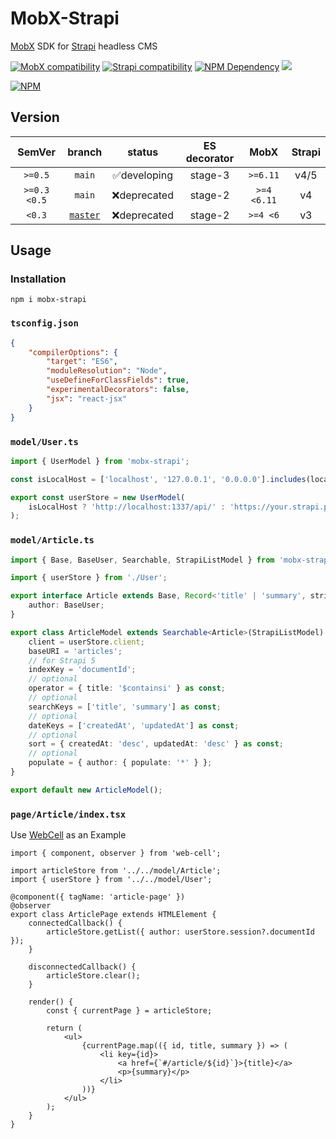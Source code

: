 # MobX-Strapi

[MobX][1] SDK for [Strapi][2] headless CMS

[![MobX compatibility](https://img.shields.io/badge/Compatible-1?logo=mobx&label=MobX%206%2F7)][1]
[![Strapi compatibility](https://img.shields.io/badge/Strapi-v4%20%7C%20v5-2F2E8B?style=flat&logo=strapi)][2]
[![NPM Dependency](https://img.shields.io/librariesio/release/npm/mobx-strapi)][3]
[![](https://raw.githubusercontent.com/sindresorhus/awesome/main/media/mentioned-badge.svg)][4]

[![NPM](https://nodei.co/npm/mobx-strapi.png?downloads=true&downloadRank=true&stars=true)][5]

## Version

|    SemVer    |    branch     |    status    | ES decorator |    MobX     | Strapi |
| :----------: | :-----------: | :----------: | :----------: | :---------: | :----: |
|   `>=0.5`    |    `main`     | ✅developing |   stage-3    |  `>=6.11`   |  v4/5  |
| `>=0.3 <0.5` |    `main`     | ❌deprecated |   stage-2    | `>=4 <6.11` |   v4   |
|    `<0.3`    | [`master`][6] | ❌deprecated |   stage-2    |  `>=4 <6`   |   v3   |

## Usage

### Installation

```shell
npm i mobx-strapi
```

### `tsconfig.json`

```json
{
    "compilerOptions": {
        "target": "ES6",
        "moduleResolution": "Node",
        "useDefineForClassFields": true,
        "experimentalDecorators": false,
        "jsx": "react-jsx"
    }
}
```

### `model/User.ts`

```javascript
import { UserModel } from 'mobx-strapi';

const isLocalHost = ['localhost', '127.0.0.1', '0.0.0.0'].includes(location.hostname);

export const userStore = new UserModel(
    isLocalHost ? 'http://localhost:1337/api/' : 'https://your.strapi.production.domain/api/'
);
```

### `model/Article.ts`

```typescript
import { Base, BaseUser, Searchable, StrapiListModel } from 'mobx-strapi';

import { userStore } from './User';

export interface Article extends Base, Record<'title' | 'summary', string> {
    author: BaseUser;
}

export class ArticleModel extends Searchable<Article>(StrapiListModel) {
    client = userStore.client;
    baseURI = 'articles';
    // for Strapi 5
    indexKey = 'documentId';
    // optional
    operator = { title: '$containsi' } as const;
    // optional
    searchKeys = ['title', 'summary'] as const;
    // optional
    dateKeys = ['createdAt', 'updatedAt'] as const;
    // optional
    sort = { createdAt: 'desc', updatedAt: 'desc' } as const;
    // optional
    populate = { author: { populate: '*' } };
}

export default new ArticleModel();
```

### `page/Article/index.tsx`

Use [WebCell][7] as an Example

```tsx
import { component, observer } from 'web-cell';

import articleStore from '../../model/Article';
import { userStore } from '../../model/User';

@component({ tagName: 'article-page' })
@observer
export class ArticlePage extends HTMLElement {
    connectedCallback() {
        articleStore.getList({ author: userStore.session?.documentId });
    }

    disconnectedCallback() {
        articleStore.clear();
    }

    render() {
        const { currentPage } = articleStore;

        return (
            <ul>
                {currentPage.map(({ id, title, summary }) => (
                    <li key={id}>
                        <a href={`#/article/${id}`}>{title}</a>
                        <p>{summary}</p>
                    </li>
                ))}
            </ul>
        );
    }
}
```

[1]: https://mobx.js.org/
[2]: https://strapi.io/
[3]: https://libraries.io/npm/mobx-strapi
[4]: https://github.com/strapi/awesome-strapi
[5]: https://nodei.co/npm/mobx-strapi/
[6]: https://github.com/idea2app/MobX-RESTful/tree/master
[7]: https://github.com/EasyWebApp/WebCell
